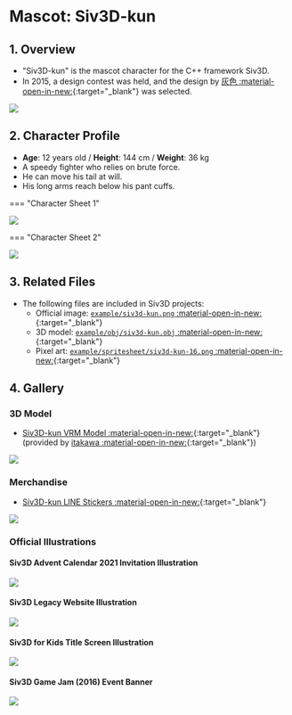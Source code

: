 # Mascot: Siv3D-kun

## 1. Overview
- "Siv3D-kun" is the mascot character for the C++ framework Siv3D.
- In 2015, a design contest was held, and the design by [灰色 :material-open-in-new:](https://www.pixiv.net/users/2177957){:target="_blank"} was selected.

<div class="noshadow-75"><img src="https://raw.githubusercontent.com/Siv3D/siv3d.site.resource/main/v6/mascot/siv3d-kun.png"></div>

## 2. Character Profile
- **Age**: 12 years old / **Height**: 144 cm / **Weight**: 36 kg
- A speedy fighter who relies on brute force.
- He can move his tail at will.
- His long arms reach below his pant cuffs.

=== "Character Sheet 1"
	<div class="noshadow-75"><img src="https://raw.githubusercontent.com/Siv3D/siv3d.site.resource/main/v6/mascot/siv3d-kun-detail-1.png"></div>

=== "Character Sheet 2"
    <div class="noshadow-75"><img src="https://raw.githubusercontent.com/Siv3D/siv3d.site.resource/main/v6/mascot/siv3d-kun-detail-2.png"></div>


## 3. Related Files
- The following files are included in Siv3D projects:
    - Official image: [`example/siv3d-kun.png` :material-open-in-new:](https://github.com/Siv3D/OpenSiv3D/blob/main/WindowsDesktop/App/example/siv3d-kun.png){:target="_blank"} 
    - 3D model: [`example/obj/siv3d-kun.obj` :material-open-in-new:](https://github.com/Siv3D/OpenSiv3D/blob/main/WindowsDesktop/App/example/obj/siv3d-kun.obj){:target="_blank"} 
    - Pixel art: [`example/spritesheet/siv3d-kun-16.png` :material-open-in-new:](https://github.com/Siv3D/OpenSiv3D/blob/main/WindowsDesktop/App/example/spritesheet/siv3d-kun-16.png){:target="_blank"} 

## 4. Gallery

### 3D Model
- [Siv3D-kun VRM Model :material-open-in-new:](https://hub.vroid.com/characters/7116531265367998868/models/9089745600456691557){:target="_blank"}  (provided by [itakawa :material-open-in-new:](https://hub.vroid.com/users/20056775){:target="_blank"})

<div class="noshadow-75"><img src="https://raw.githubusercontent.com/Siv3D/siv3d.site.resource/main/v6/mascot/vrm.png"></div>

### Merchandise
- [Siv3D-kun LINE Stickers :material-open-in-new:](https://line.me/S/sticker/6732840){:target="_blank"} 

<div class="noshadow-75"><img src="https://raw.githubusercontent.com/Siv3D/siv3d.site.resource/main/v6/mascot/line.jpg"></div>

### Official Illustrations

#### Siv3D Advent Calendar 2021 Invitation Illustration
<div class="noshadow-75"><img src="https://raw.githubusercontent.com/Siv3D/siv3d.site.resource/main/v6/mascot/siv3D-gift.png"></div>

#### Siv3D Legacy Website Illustration
<div class="noshadow-75"><img src="https://raw.githubusercontent.com/Siv3D/siv3d.site.resource/main/v6/mascot/siv3D-earth.png"></div>

#### Siv3D for Kids Title Screen Illustration
<div class="noshadow-75"><img src="https://raw.githubusercontent.com/Siv3D/siv3d.site.resource/main/v6/mascot/siv3d-for-kids.png"></div>

#### Siv3D Game Jam (2016) Event Banner
<div class="noshadow-75"><img src="https://raw.githubusercontent.com/Siv3D/siv3d.site.resource/main/v6/mascot/gamejam2016.png"></div>